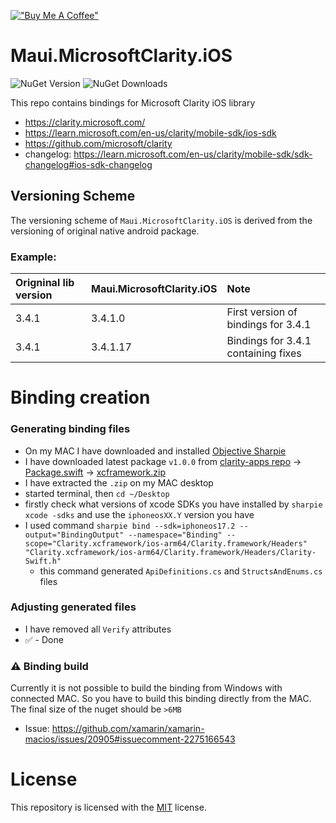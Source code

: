 ﻿[!["Buy Me A Coffee"](https://www.buymeacoffee.com/assets/img/custom_images/orange_img.png)](https://www.buymeacoffee.com/kebechet)

# Maui.MicrosoftClarity.iOS
![NuGet Version](https://img.shields.io/nuget/v/Kebechet.Maui.MicrosoftClarity.iOS)
![NuGet Downloads](https://img.shields.io/nuget/dt/Kebechet.Maui.MicrosoftClarity.iOS)

This repo contains bindings for Microsoft Clarity iOS library
- https://clarity.microsoft.com/
- https://learn.microsoft.com/en-us/clarity/mobile-sdk/ios-sdk
- https://github.com/microsoft/clarity
- changelog: https://learn.microsoft.com/en-us/clarity/mobile-sdk/sdk-changelog#ios-sdk-changelog

## Versioning Scheme
The versioning scheme of `Maui.MicrosoftClarity.iOS` is derived from the versioning of original native android package.

### Example:
| Origninal lib version | Maui.MicrosoftClarity.iOS | Note |
|:--|:--|:--|
| 3.4.1 | 3.4.1.0 | First version of bindings for 3.4.1 |
| 3.4.1 | 3.4.1.17 | Bindings for 3.4.1 containing fixes |

# Binding creation

### Generating binding files
- On my MAC I have downloaded and installed [Objective Sharpie](https://learn.microsoft.com/en-us/xamarin/cross-platform/macios/binding/objective-sharpie/)
- I have downloaded latest package `v1.0.0` from [clarity-apps repo](https://github.com/microsoft/clarity-apps) ->  [Package.swift](https://github.com/microsoft/clarity-apps/blob/main/Package.swift) -> [xcframework.zip](https://clarityappsresources.blob.core.windows.net/ios-public/Clarity-1.0.0.xcframework.zip)
- I have extracted the `.zip` on my MAC desktop
- started terminal, then `cd ~/Desktop`
- firstly check what versions of xcode SDKs you have installed by `sharpie xcode -sdks` and use the `iphoneosXX.Y` version you have
- I used command `sharpie bind --sdk=iphoneos17.2 --output="BindingOutput" --namespace="Binding" --scope="Clarity.xcframework/ios-arm64/Clarity.framework/Headers" "Clarity.xcframework/ios-arm64/Clarity.framework/Headers/Clarity-Swift.h"`
  - this command generated `ApiDefinitions.cs` and `StructsAndEnums.cs` files

### Adjusting generated files
- I have removed all `Verify` attributes
- ✅ - Done

### ⚠️ Binding build
Currently it is not possible to build the binding from Windows with connected MAC. So you have to build this binding directly from the MAC. The final size of the nuget should be `>6MB`
- Issue: https://github.com/xamarin/xamarin-macios/issues/20905#issuecomment-2275166543

# License
This repository is licensed with the [MIT](LICENSE.txt) license.
